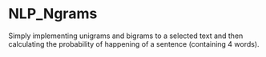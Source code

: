 # NLP_Ngrams
Simply implementing unigrams and bigrams to a selected text and then calculating the probability of happening of a sentence (containing 4 words).
